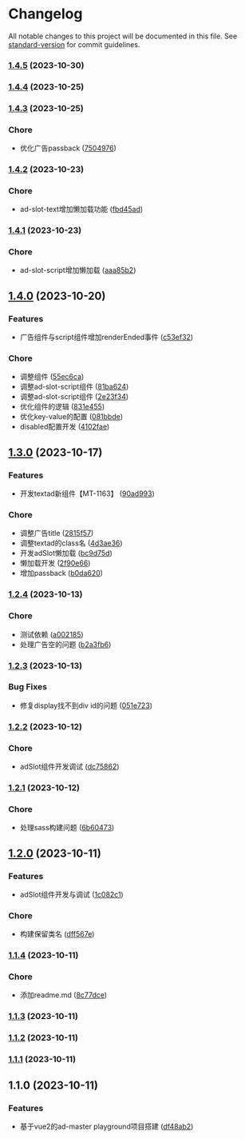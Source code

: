 # Changelog

All notable changes to this project will be documented in this file. See [standard-version](https://github.com/conventional-changelog/standard-version) for commit guidelines.

### [1.4.5](https://presslogic/Presslogic-Media/ad-master/compare/v1.4.4...v1.4.5) (2023-10-30)

### [1.4.4](https://presslogic/Presslogic-Media/ad-master/compare/v1.4.3...v1.4.4) (2023-10-25)

### [1.4.3](https://presslogic/Presslogic-Media/ad-master/compare/v1.4.2...v1.4.3) (2023-10-25)


### Chore

* 优化广告passback ([7504976](https://presslogic/Presslogic-Media/ad-master/commit/7504976a2ad009920b583e3c94d1b0baee97e543))

### [1.4.2](https://presslogic/Presslogic-Media/ad-master/compare/v1.4.1...v1.4.2) (2023-10-23)


### Chore

* ad-slot-text增加懒加载功能 ([fbd45ad](https://presslogic/Presslogic-Media/ad-master/commit/fbd45ad505071b6050b66e08fffab68949ace718))

### [1.4.1](https://presslogic/Presslogic-Media/ad-master/compare/v1.4.0...v1.4.1) (2023-10-23)


### Chore

* ad-slot-script增加懒加载 ([aaa85b2](https://presslogic/Presslogic-Media/ad-master/commit/aaa85b2d9b56e14ff95aa604f0d01ffc5e54212f))

## [1.4.0](https://presslogic/Presslogic-Media/ad-master/compare/v1.3.0...v1.4.0) (2023-10-20)


### Features

* 广告组件与script组件增加renderEnded事件 ([c53ef32](https://presslogic/Presslogic-Media/ad-master/commit/c53ef3241fd3d434ec1be7f80ddb912a5d58e5d9))


### Chore

* 调整组件 ([55ec6ca](https://presslogic/Presslogic-Media/ad-master/commit/55ec6cae8ff6a19857b9032751a8352dbc00e91f))
* 调整ad-slot-script组件 ([81ba624](https://presslogic/Presslogic-Media/ad-master/commit/81ba62456e0a6c38403e15e6b0e16d83c2b74905))
* 调整ad-slot-script组件 ([2e23f34](https://presslogic/Presslogic-Media/ad-master/commit/2e23f34fa446764d16ea4b5883272168310c54a4))
* 优化组件的逻辑 ([831e455](https://presslogic/Presslogic-Media/ad-master/commit/831e455d3c17fb77e6c032883961a0a3566a8c11))
* 优化key-value的配置 ([081bbde](https://presslogic/Presslogic-Media/ad-master/commit/081bbdedae165377766d4937219ed6170b6a5a73))
* disabled配置开发 ([4102fae](https://presslogic/Presslogic-Media/ad-master/commit/4102fae84d1ea5f1a85a91a984b12d4e811a124a))

## [1.3.0](https://presslogic/Presslogic-Media/ad-master/compare/v1.2.4...v1.3.0) (2023-10-17)


### Features

* 开发textad新组件【MT-1163】 ([90ad993](https://presslogic/Presslogic-Media/ad-master/commit/90ad993cabf2c1683a359b5e0a8cd3cfd6427fbe))


### Chore

* 调整广告title ([2815f57](https://presslogic/Presslogic-Media/ad-master/commit/2815f570a346e4ebc0d70979d065f69a9a9aa13a))
* 调整textad的class名 ([4d3ae36](https://presslogic/Presslogic-Media/ad-master/commit/4d3ae36a0fa5edfc77d438057660f435e27122d5))
* 开发adSlot懒加载 ([bc9d75d](https://presslogic/Presslogic-Media/ad-master/commit/bc9d75d44f399993eabd3691b5970fa9c08e6640))
* 懒加载开发 ([2f90e66](https://presslogic/Presslogic-Media/ad-master/commit/2f90e66dda92c8e0c88f41e807fdc030aafecb8b))
* 增加passback ([b0da620](https://presslogic/Presslogic-Media/ad-master/commit/b0da620bfdd4d08e30cf83ccdf1e2a17d15ae995))

### [1.2.4](https://presslogic/Presslogic-Media/ad-master/compare/v1.2.3...v1.2.4) (2023-10-13)


### Chore

* 测试依赖 ([a002185](https://presslogic/Presslogic-Media/ad-master/commit/a002185149d2e573418430052c9b7fc9cca7b42c))
* 处理广告空的问题 ([b2a3fb6](https://presslogic/Presslogic-Media/ad-master/commit/b2a3fb64e6e3de5014d012e2b2131f4e4256a22e))

### [1.2.3](https://presslogic/Presslogic-Media/ad-master/compare/v1.2.2...v1.2.3) (2023-10-13)


### Bug Fixes

* 修复display找不到div id的问题 ([051e723](https://presslogic/Presslogic-Media/ad-master/commit/051e723ef01c731a449f456ca883e9d1283c7ed3))

### [1.2.2](https://presslogic/Presslogic-Media/ad-master/compare/v1.2.1...v1.2.2) (2023-10-12)


### Chore

* adSlot组件开发调试 ([dc75862](https://presslogic/Presslogic-Media/ad-master/commit/dc75862b8b8f2db74f0d08497d3d0e1257f1b5fc))

### [1.2.1](https://presslogic/Presslogic-Media/ad-master/compare/v1.2.0...v1.2.1) (2023-10-12)


### Chore

* 处理sass构建问题 ([6b60473](https://presslogic/Presslogic-Media/ad-master/commit/6b6047306e49fee78debd170aac75bd5378d47e1))

## [1.2.0](https://presslogic/Presslogic-Media/ad-master/compare/v1.1.4...v1.2.0) (2023-10-11)


### Features

* adSlot组件开发与调试 ([1c082c1](https://presslogic/Presslogic-Media/ad-master/commit/1c082c1290a0680427645f1f8df7dc84dbd54c51))


### Chore

* 构建保留类名 ([dff567e](https://presslogic/Presslogic-Media/ad-master/commit/dff567ea37795861209df5b8689187d5ce4a90a5))

### [1.1.4](https://presslogic/Presslogic-Media/ad-master/compare/v1.1.3...v1.1.4) (2023-10-11)


### Chore

* 添加readme.md ([8c77dce](https://presslogic/Presslogic-Media/ad-master/commit/8c77dceb20dd7b3cbb72532e2df11e1d736835c0))

### [1.1.3](https://presslogic/Presslogic-Media/ad-master/compare/v1.1.2...v1.1.3) (2023-10-11)

### [1.1.2](https://presslogic/Presslogic-Media/ad-master/compare/v1.1.1...v1.1.2) (2023-10-11)

### [1.1.1](https://presslogic/Presslogic-Media/ad-master/compare/v1.1.0...v1.1.1) (2023-10-11)

## 1.1.0 (2023-10-11)


### Features

* 基于vue2的ad-master playground项目搭建 ([df48ab2](https://presslogic/Presslogic-Media/ad-master/commit/df48ab2c42d9d056251419a610de4f9791d62fee))
